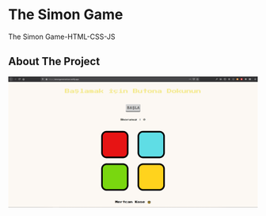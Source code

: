 # The Simon Game
The Simon Game-HTML-CSS-JS


<!-- ABOUT THE PROJECT -->
## About The Project

![Product Name Screen Shot][product-screenshot1]


<!-- MARKDOWN & IMAGES -->

[product-screenshot1]: screenshots/simongame.png
